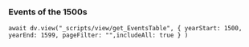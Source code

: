 ### Events of the 1500s

```dataviewjs
await dv.view("_scripts/view/get_EventsTable", { yearStart: 1500, yearEnd: 1599, pageFilter: "",includeAll: true } )
```

